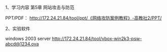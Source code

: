 
1、学习内容   第5章 网站攻击与防范

PPT/PDF： http://172.24.21.84/tool/ppt/《网络攻防案例教程》-高教社2/PPT/

2、实验软件

windows 2003 server    http://172.24.21.84/tool/vbox-win2k3-psw-abcd@1234.ova


